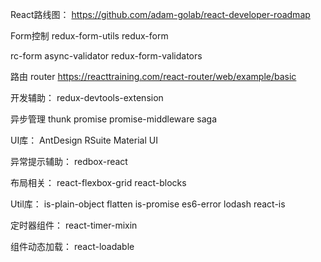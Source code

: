 React路线图：
https://github.com/adam-golab/react-developer-roadmap

Form控制
redux-form-utils
redux-form

rc-form
async-validator
redux-form-validators

路由
router
https://reacttraining.com/react-router/web/example/basic

开发辅助：
redux-devtools-extension

异步管理
thunk
promise
promise-middleware
saga

UI库：
AntDesign
RSuite
Material UI

异常提示辅助：
redbox-react


布局相关：
react-flexbox-grid
react-blocks

Util库：
is-plain-object
flatten
is-promise
es6-error
lodash
react-is

定时器组件：
react-timer-mixin

组件动态加载：
react-loadable



